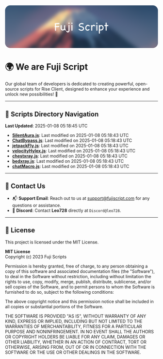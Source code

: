 ![Banner](.github/b.webp)

# 🌍 **We are Fuji Script**

Our global team of developers is dedicated to creating powerful, open-source scripts for Rise Client, designed to enhance your experience and unlock new possibilities! 🌟

---
<!-- SCRIPTS_NAVIGATION_START -->
## 📂 **Scripts Directory Navigation**

**Last Updated**: 2025-01-08 05:18:45 UTC

- **[SilentAura.js](scripts/SilentAura.js)**: Last modified on 2025-01-08 05:18:43 UTC
- **[ChatBypass.js](scripts/ChatBypass.js)**: Last modified on 2025-01-08 05:18:43 UTC
- **[jetpackFly.js](scripts/jetpackFly.js)**: Last modified on 2025-01-08 05:18:43 UTC
- **[velocityHylex.js](scripts/velocityHylex.js)**: Last modified on 2025-01-08 05:18:43 UTC
- **[chestxray.js](scripts/chestxray.js)**: Last modified on 2025-01-08 05:18:43 UTC
- **[bedxray.js](scripts/bedxray.js)**: Last modified on 2025-01-08 05:18:43 UTC
- **[chatMacro.js](scripts/chatMacro.js)**: Last modified on 2025-01-08 05:18:43 UTC

<!-- SCRIPTS_NAVIGATION_END -->

---

## 💬 **Contact Us**  
- 📬 **Support Email**: Reach out to us at [support@fujiscript.com](mailto:support@fujiscript.com) for any questions or assistance.  
- 💬 **Discord**: Contact **Leo728** directly at `Discord@leo728`.

---

## 📜 **License**

This project is licensed under the MIT License.  

**MIT License**  
Copyright (c) 2023 Fuji Scripts  

Permission is hereby granted, free of charge, to any person obtaining a copy of this software and associated documentation files (the "Software"), to deal in the Software without restriction, including without limitation the rights to use, copy, modify, merge, publish, distribute, sublicense, and/or sell copies of the Software, and to permit persons to whom the Software is furnished to do so, subject to the following conditions:  

The above copyright notice and this permission notice shall be included in all copies or substantial portions of the Software.  

THE SOFTWARE IS PROVIDED "AS IS", WITHOUT WARRANTY OF ANY KIND, EXPRESS OR IMPLIED, INCLUDING BUT NOT LIMITED TO THE WARRANTIES OF MERCHANTABILITY, FITNESS FOR A PARTICULAR PURPOSE AND NONINFRINGEMENT. IN NO EVENT SHALL THE AUTHORS OR COPYRIGHT HOLDERS BE LIABLE FOR ANY CLAIM, DAMAGES OR OTHER LIABILITY, WHETHER IN AN ACTION OF CONTRACT, TORT OR OTHERWISE, ARISING FROM, OUT OF OR IN CONNECTION WITH THE SOFTWARE OR THE USE OR OTHER DEALINGS IN THE SOFTWARE.  
